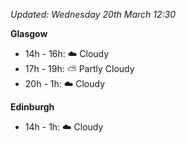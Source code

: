 *Updated: Wednesday 20th March 12:30*

**Glasgow**

* 14h - 16h: :cloud: Cloudy
* 17h - 19h: :partly_sunny: Partly Cloudy
* 20h - 1h: :cloud: Cloudy

**Edinburgh**

* 14h - 1h: :cloud: Cloudy

